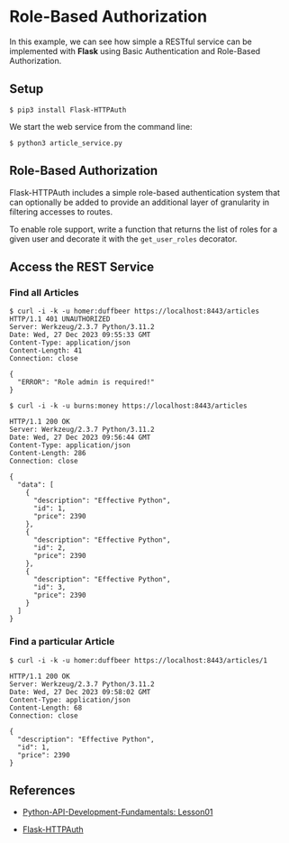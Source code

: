 # Role-Based Authorization

In this example, we can see how simple a RESTful service can be implemented with
**Flask** using Basic Authentication and Role-Based Authorization.

## Setup 
```
$ pip3 install Flask-HTTPAuth
```

We start the web service from the command line:
```
$ python3 article_service.py
```

## Role-Based Authorization

Flask-HTTPAuth includes a simple role-based authentication system that can optionally 
be added to provide an additional layer of granularity in filtering accesses to routes. 

To enable role support, write a function that returns the list of roles for a given user 
and decorate it with the `get_user_roles` decorator.



## Access the REST Service


### Find all Articles

```
$ curl -i -k -u homer:duffbeer https://localhost:8443/articles
HTTP/1.1 401 UNAUTHORIZED
Server: Werkzeug/2.3.7 Python/3.11.2
Date: Wed, 27 Dec 2023 09:55:33 GMT
Content-Type: application/json
Content-Length: 41
Connection: close

{
  "ERROR": "Role admin is required!"
}
```

```
$ curl -i -k -u burns:money https://localhost:8443/articles

HTTP/1.1 200 OK
Server: Werkzeug/2.3.7 Python/3.11.2
Date: Wed, 27 Dec 2023 09:56:44 GMT
Content-Type: application/json
Content-Length: 286
Connection: close

{
  "data": [
    {
      "description": "Effective Python",
      "id": 1,
      "price": 2390
    },
    {
      "description": "Effective Python",
      "id": 2,
      "price": 2390
    },
    {
      "description": "Effective Python",
      "id": 3,
      "price": 2390
    }
  ]
}
```


### Find a particular Article
```
$ curl -i -k -u homer:duffbeer https://localhost:8443/articles/1

HTTP/1.1 200 OK
Server: Werkzeug/2.3.7 Python/3.11.2
Date: Wed, 27 Dec 2023 09:58:02 GMT
Content-Type: application/json
Content-Length: 68
Connection: close

{
  "description": "Effective Python",
  "id": 1,
  "price": 2390
}
```


## References
* [Python-API-Development-Fundamentals: Lesson01](https://github.com/TrainingByPackt/Python-API-Development-Fundamentals/blob/master/Lesson01/Activity02/basic-api/app.py)

* [Flask-HTTPAuth](https://flask-httpauth.readthedocs.io/en/latest/)
